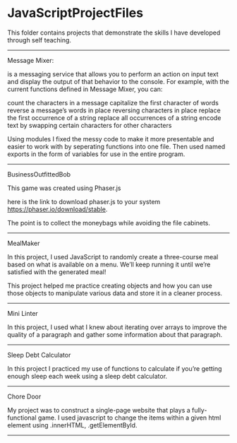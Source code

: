 # JavaScriptProjectFiles
 This folder contains projects that demonstrate the skills I have developed through self teaching.

----------------------------------------------------------------------------

Message Mixer:

is a messaging service that allows you to perform an action on input text and display the output of that behavior to the console. For example, with the current functions defined in Message Mixer, you can:

count the characters in a message
capitalize the first character of words
reverse a message’s words in place
reversing characters in place
replace the first occurrence of a string
replace all occurrences of a string
encode text by swapping certain characters for other characters


Using modules I fixed the messy code to make it more presentable and easier to work with by seperating functions into one file. Then used named exports in the form of variables for use in the entire program. 


----------------------------------------------------------------------------

BusinessOutfittedBob

This game was created using Phaser.js 

here is the link to download phaser.js to your system https://phaser.io/download/stable. 

The point is to collect the moneybags while avoiding the file cabinets. 

----------------------------------------------------------------------------

MealMaker 

In this project, I used JavaScript to randomly create a three-course meal based on what is available on a menu. We’ll keep running it until we’re satisfied with the generated meal!

This project helped me practice creating objects and how you can use those objects to manipulate various data and store it in a cleaner process. 

----------------------------------------------------------------------------

Mini Linter 

In this project, I used what I knew about iterating over arrays to improve the quality of a paragraph and gather some information about that paragraph.


----------------------------------------------------------------------------

Sleep Debt Calculator 

In this project I practiced my use of functions to calculate if you’re getting enough sleep each week using a sleep debt calculator.

----------------------------------------------------------------------------

Chore Door 

My project was to construct a single-page website that plays a fully-functional game. I used javascript to change the items within a given html element using .innerHTML, .getElementById. 

----------------------------------------------------------------------------